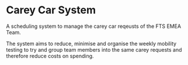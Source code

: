 Carey Car System
==============

A scheduling system to manage the carey car reqeusts of the FTS EMEA Team. 

The system aims to reduce, minimise and organise the weekly mobility testing to try and group team members into the same carey requests and therefore reduce costs on spending. 
